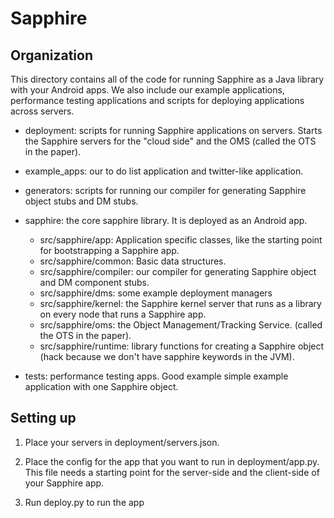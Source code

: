 Sapphire
========

## Organization

This directory contains all of the code for running Sapphire as a Java
library with your Android apps. We also include our example
applications, performance testing applications and scripts for
deploying applications across servers. 

- deployment: scripts for running Sapphire applications on
  servers. Starts the Sapphire servers for the "cloud side" and the
  OMS (called the OTS in the paper).
  
- example_apps: our to do list application and twitter-like
  application.

- generators: scripts for running our compiler for generating Sapphire
  object stubs and DM stubs.

- sapphire: the core sapphire library. It is deployed as an Android app.
  - src/sapphire/app: Application specific classes, like the starting point for bootstrapping a Sapphire app.
  - src/sapphire/common: Basic data structures.
  - src/sapphire/compiler: our compiler for generating Sapphire object and DM component stubs.
  - src/sapphire/dms: some example deployment managers
  - src/sapphire/kernel: the Sapphire kernel server that runs as a library on every node that runs a Sapphire app.
  - src/sapphire/oms: the Object Management/Tracking Service. (called the OTS in the paper).
  - src/sapphire/runtime: library functions for creating a Sapphire object (hack because we don't have sapphire keywords in the JVM).

- tests: performance testing apps. Good example simple example
  application with one Sapphire object.

## Setting up

1. Place your servers in deployment/servers.json.

2. Place the config for the app that you want to run in
deployment/app.py. This file needs a starting point for the
server-side and the client-side of your Sapphire app.

2. Run deploy.py to run the app
